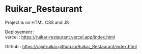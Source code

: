 # Ruikar_Restaurant
Project is on HTML CSS and JS

Deployement :  
vercel :
https://ruikar-restaurant.vercel.app/index.html

Github :
https://rajatruikar.github.io/Ruikar_Restaurant/index.html

